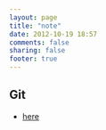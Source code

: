 ```yaml
---
layout: page
title: "note"
date: 2012-10-19 18:57
comments: false
sharing: false
footer: true
---
```


## Git
* [here][git]

[git]:/note/git



